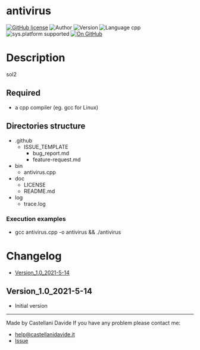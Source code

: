 # antivirus
[![GitHub license](https://img.shields.io/badge/license-GNU-green?style=flat)](https://github.com/CastellaniDavide/antivirus/blob/master/LICENSE) ![Author](https://img.shields.io/badge/author-Castellani%20Davide-green?style=flat) ![Version](https://img.shields.io/badge/version-v01.01-blue?style=flat) ![Language cpp](https://img.shields.io/badge/language-cpp-yellowgreen?style=flat) ![sys.platform supported](https://img.shields.io/badge/OS%20platform%20supported-All-blue?style=flat) [![On GitHub](https://img.shields.io/badge/on%20GitHub-True-green?style=flat&logo=github)](https://github.com/CastellaniDavide/antivirus)

# Description
sol2

## Required
 - a cpp compiler (eg. gcc for Linux)
 

## Directories structure
 - .github
   - ISSUE_TEMPLATE
     - bug_report.md
     - feature-request.md
 - bin
	 - antivirus.cpp
 - doc
   - LICENSE
   - README.md
 - log
	 - trace.log
   
### Execution examples
 - gcc antivirus.cpp -o antivirus && ./antivirus

# Changelog
 - [Version_1.0_2021-5-14](#Version_10_2021-5-14)


## Version_1.0_2021-5-14
 - Initial version

---
Made by Castellani Davide 
If you have any problem please contact me:
- help@castellanidavide.it
- [Issue](https://github.com/CastellaniDavide/antivirus/issues)
